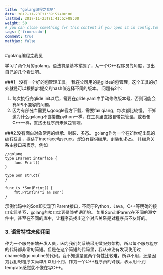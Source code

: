 ```yaml
---
title: "golang编程之我见"
date: 2017-11-23T21:38:52+08:00
lastmod: 2017-11-23T21:41:52+08:00
weight: 50
# you can close something for this content if you open it in config.toml.
tags: ["from-csdn"]
comment: true
mathjax: false
---
```


#golang编程之我见

学习了两个月的golang，语法算是基本掌握了，从一个C++程序员的角度，提出自己的几个看法吧。

###1，没有一个好的包管理工具。
我在公司用的是glide的包管理，这个工具的好处就是可以根据git提交的hash值选择不同的版本。
问题有2个:
1. 每次执行完glide init以后，需要在glide.yaml中手动修改版本号，否则可能会有API不兼容的问题。
2. 因为有部分库需要从google官方下载，需要fan qiang，每次都比较慢。
不知道为什么golang不直接像python一样，在工具里直接自带包管理。或者像C++一样，直接由程序员来做包管理。

###2.没有面向对象常用的继承、封装、多态。
golang作为一个在21世纪出现的编程语言，提供了interface和struct，却没有提供继承、封装和多态。
其继承关系由接口来表示，例如

```golang
//golang 
type IParent interface {
    func Print()
}

type Son struct{
}

func (s *Son)Print() {
	fmt.Println("i am son")
}
```
示例代码中的Son即实现了IParent接口，不同于Python，Java，C++等明确的接口实现关系，golang的接口实现是隐式说明的。
如果Son和IParent在不同的源文件中，甚至在不同的库中，让程序员找出这个对应关系是对程序员不友好的。

### 3. 语言特性未使用到
作为一个服务器端开发人员，因为我们的系统采用微服务架构，所以每个服务程序的代码都非常的简短。但是在这个简短的代码里，我从来没有发现使用过 channel和go routine的代码。我不知道是这两个特性比较难，所以不用，还是因为我们的程序太简单所以用不到。作为一个C++程序员的时候，表示用不到template感觉就不像在写C++。